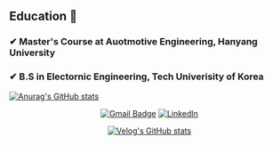 ## Education 📘
### ✔ Master's Course at Auotmotive Engineering, Hanyang University   
### ✔ B.S in Electornic Engineering, Tech Univerisity of Korea   
[![Anurag's GitHub stats](https://github-readme-stats.vercel.app/api?username=soup1997)](https://github.com/anuraghazra/github-readme-stats)  

<div align=center>
  
  

[![Gmail Badge](https://img.shields.io/badge/Gmail-d14836?style=flat-square&logo=Gmail&logoColor=white&link=mailto:hyunseup0815@gmail.com)](mailto:hyunseup0815@gmail.com)
[![LinkedIn](https://img.shields.io/badge/-LinkedIn-0077b5?style=round-square&logo=linkedin&logoColor=white&link=https://www.linkedin.com/in/%ED%98%84%EC%8A%B5-%EC%A1%B0-529821255/overlay/contact-info/)](https://www.linkedin.com/in/%ED%98%84%EC%8A%B5-%EC%A1%B0-529821255/overlay/contact-info/)



</div>
<div align=center>
  
  
  
[![Velog's GitHub stats](https://velog-readme-stats.vercel.app/api/badge?name=soup1997)](https://velog.io/@soup1997)

  

</div>
<!--
**soup1997/soup1997** is a ✨ _special_ ✨ repository because its `README.md` (this file) appears on your GitHub profile.

Here are some ideas to get you started:

- 🔭 I’m currently working on ...
- 🌱 I’m currently learning ...
- 👯 I’m looking to collaborate on ...
- 🤔 I’m looking for help with ...
- 💬 Ask me about ...
- 📫 How to reach me: ...
- 😄 Pronouns: ...
- ⚡ Fun fact: ...
-->
